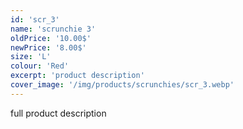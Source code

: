 ```yaml
---
id: 'scr_3'
name: 'scrunchie 3'
oldPrice: '10.00$'
newPrice: '8.00$'
size: 'L'
colour: 'Red'
excerpt: 'product description'
cover_image: '/img/products/scrunchies/scr_3.webp'
---
```

full product description
